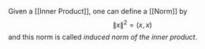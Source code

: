 Given a [[Inner Product]], one can define a [[Norm]] by
$$\|x\|^2 = (x, x)$$
and this norm is called *induced norm of the inner product*.